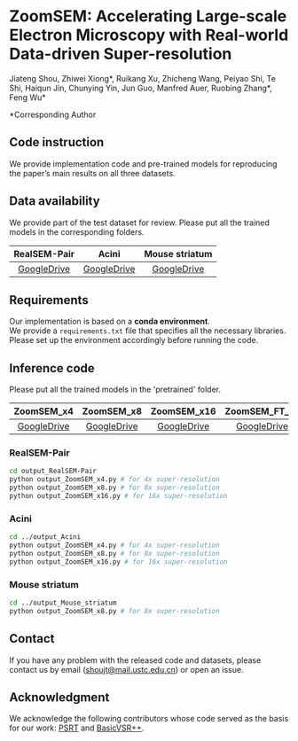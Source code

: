 # ZoomSEM: Accelerating Large-scale Electron Microscopy with Real-world Data-driven Super-resolution

Jiateng Shou, Zhiwei Xiong*, Ruikang Xu, Zhicheng Wang, Peiyao Shi, Te Shi, Haiqun Jin, Chunying Yin, Jun Guo, Manfred Auer, Ruobing Zhang*, Feng Wu* 

*Corresponding Author

## Code instruction
We provide implementation code and pre-trained models for reproducing the paper’s main results on all three datasets.

## Data availability
We provide part of the test dataset for review.
Please put all the trained models in the corresponding folders.

|      RealSEM-Pair      |     Acini     |     Mouse striatum     |
|:---------------:|:-----------:|:-----------:|
| [GoogleDrive](https://drive.google.com/drive/folders/1PGG67VGKnX4is2ht4UzF-aF2AgsE_L3x?usp=drive_link) | [GoogleDrive](https://drive.google.com/drive/folders/152P8Uy-hms7hCVpC-JFhtzWPYpbixZmd?usp=drive_link) | [GoogleDrive](https://drive.google.com/drive/folders/1pepGlGRy6N8dTV1Sb7DcqCSLaBoEE4oA?usp=drive_link) |

## Requirements
Our implementation is based on a **conda environment**.  
We provide a `requirements.txt` file that specifies all the necessary libraries.  
Please set up the environment accordingly before running the code.

## Inference code
Please put all the trained models in the 'pretrained' folder.

|   ZoomSEM_x4 |  ZoomSEM_x8  | ZoomSEM_x16  | ZoomSEM_FT_x4  |  ZoomSEM_FT_x8  | ZoomSEM_FT_x16  |
|:---------------:|:---------------:|:---------------:|:---------------:|:---------------:|:---------------:|
| [GoogleDrive](https://drive.google.com/file/d/1KJ7SXZG2YEjMtaKfUFVRcRA13yzH7KUL/view?usp=drive_link) | [GoogleDrive](https://drive.google.com/file/d/1nPO0h4QpfqVjJDFytJGotvLYfO7RQ9SD/view?usp=drive_link) | [GoogleDrive](https://drive.google.com/file/d/1jNi7aOwwiSzcLrr12Q4NuT7qWX8BqYhM/view?usp=drive_link) | [GoogleDrive](https://drive.google.com/file/d/1xq2_J1R6smX5um4gefc4GIGO_GrdgiLp/view?usp=drive_link) | [GoogleDrive](https://drive.google.com/file/d/1_QLdokYT2GSDfJVS6mB7H-DrahFBV43i/view?usp=drive_link) | [GoogleDrive](https://drive.google.com/file/d/169CUcylDYn2BrzkJrpVmdnlBC1FTzor4/view?usp=drive_link) |

### RealSEM-Pair
```sh
cd output_RealSEM-Pair
python output_ZoomSEM_x4.py # for 4x super-resolution
python output_ZoomSEM_x8.py # for 8x super-resolution  
python output_ZoomSEM_x16.py # for 16x super-resolution
```

### Acini
```sh
cd ../output_Acini
python output_ZoomSEM_x4.py # for 4x super-resolution
python output_ZoomSEM_x8.py # for 8x super-resolution  
python output_ZoomSEM_x16.py # for 16x super-resolution
```

### Mouse striatum 
```sh
cd ../output_Mouse_striatum
python output_ZoomSEM_x8.py # for 8x super-resolution
```

## Contact
If you have any problem with the released code and datasets, please contact us by email ([shoujt@mail.ustc.edu.cn](mailto:shoujt@mail.ustc.edu.cn)) or open an issue.

## Acknowledgment
We acknowledge the following contributors whose code served as the basis for our work:
[PSRT](https://github.com/XPixelGroup/RethinkVSRAlignment) and [BasicVSR++](https://github.com/ckkelvinchan/BasicVSR_PlusPlus).
